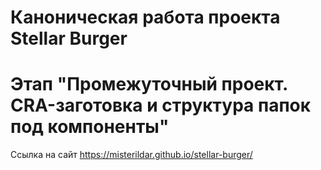 # Каноническая работа проекта Stellar Burger 
# Этап "Промежуточный проект. CRA-заготовка и структура папок под компоненты"
Ссылка на сайт https://misterildar.github.io/stellar-burger/
